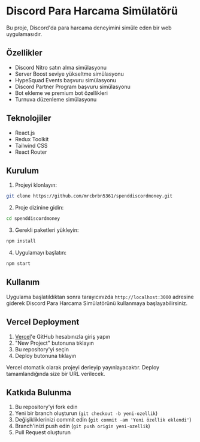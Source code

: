 # Discord Para Harcama Simülatörü

Bu proje, Discord'da para harcama deneyimini simüle eden bir web uygulamasıdır.

## Özellikler

- Discord Nitro satın alma simülasyonu
- Server Boost seviye yükseltme simülasyonu
- HypeSquad Events başvuru simülasyonu
- Discord Partner Program başvuru simülasyonu
- Bot ekleme ve premium bot özellikleri
- Turnuva düzenleme simülasyonu

## Teknolojiler

- React.js
- Redux Toolkit
- Tailwind CSS
- React Router

## Kurulum

1. Projeyi klonlayın:
```bash
git clone https://github.com/mrcbrbn5361/spenddiscordmoney.git
```

2. Proje dizinine gidin:
```bash
cd spenddiscordmoney
```

3. Gerekli paketleri yükleyin:
```bash
npm install
```

4. Uygulamayı başlatın:
```bash
npm start
```

## Kullanım

Uygulama başlatıldıktan sonra tarayıcınızda `http://localhost:3000` adresine giderek Discord Para Harcama Simülatörünü kullanmaya başlayabilirsiniz.

## Vercel Deployment

1. [Vercel](https://vercel.com)'e GitHub hesabınızla giriş yapın
2. "New Project" butonuna tıklayın
3. Bu repository'yi seçin
4. Deploy butonuna tıklayın

Vercel otomatik olarak projeyi derleyip yayınlayacaktır. Deploy tamamlandığında size bir URL verilecek.

## Katkıda Bulunma

1. Bu repository'yi fork edin
2. Yeni bir branch oluşturun (`git checkout -b yeni-ozellik`)
3. Değişikliklerinizi commit edin (`git commit -am 'Yeni özellik eklendi'`)
4. Branch'inizi push edin (`git push origin yeni-ozellik`)
5. Pull Request oluşturun 
